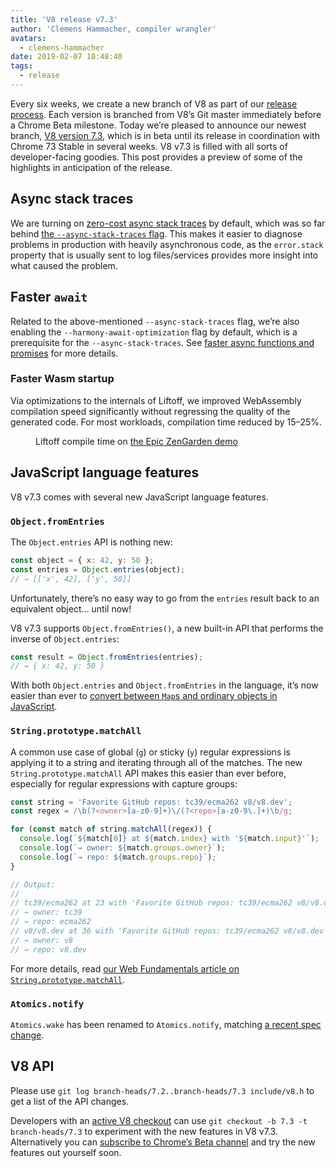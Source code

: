 ```yaml
---
title: 'V8 release v7.3'
author: 'Clemens Hammacher, compiler wrangler'
avatars:
  - clemens-hammacher
date: 2019-02-07 10:48:40
tags:
  - release
---
```


Every six weeks, we create a new branch of V8 as part of our [release process](/docs/release-process). Each version is branched from V8’s Git master immediately before a Chrome Beta milestone. Today we’re pleased to announce our newest branch, [V8 version 7.3](https://chromium.googlesource.com/v8/v8.git/+log/branch-heads/7.3), which is in beta until its release in coordination with Chrome 73 Stable in several weeks. V8 v7.3 is filled with all sorts of developer-facing goodies. This post provides a preview of some of the highlights in anticipation of the release.

## Async stack traces

We are turning on [zero-cost async stack traces](https://bit.ly/v8-zero-cost-async-stack-traces) by default, which was so far behind [the `--async-stack-traces` flag](/blog/fast-async#improved-developer-experience). This makes it easier to diagnose problems in production with heavily asynchronous code, as the `error.stack` property that is usually sent to log files/services provides more insight into what caused the problem.

## Faster `await`

Related to the above-mentioned `--async-stack-traces` flag, we’re also enabling the `--harmony-await-optimization` flag by default, which is a prerequisite for the `--async-stack-traces`. See [faster async functions and promises](/blog/fast-async#await-under-the-hood) for more details.

### Faster Wasm startup

Via optimizations to the internals of Liftoff, we improved WebAssembly compilation speed significantly without regressing the quality of the generated code. For most workloads, compilation time reduced by 15–25%.

<figure>
  <img src="/_img/v8-release-73/liftoff-epic.svg" alt="">
  <figcaption>Liftoff compile time on <a href="https://s3.amazonaws.com/mozilla-games/ZenGarden/EpicZenGarden.html">the Epic ZenGarden demo</a></figcaption>
</figure>

## JavaScript language features

V8 v7.3 comes with several new JavaScript language features.

### `Object.fromEntries`

The `Object.entries` API is nothing new:

```js
const object = { x: 42, y: 50 };
const entries = Object.entries(object);
// → [['x', 42], ['y', 50]]
```

Unfortunately, there’s no easy way to go from the `entries` result back to an equivalent object… until now!

V8 v7.3 supports `Object.fromEntries()`, a new built-in API that performs the inverse of `Object.entries`:

```js
const result = Object.fromEntries(entries);
// → { x: 42, y: 50 }
```

With both `Object.entries` and `Object.fromEntries` in the language, it’s now easier than ever to [convert between `Map`s and ordinary objects in JavaScript](https://github.com/tc39/proposal-object-from-entries#when-is-this-useful).

### `String.prototype.matchAll`

A common use case of global (`g`) or sticky (`y`) regular expressions is applying it to a string and iterating through all of the matches. The new `String.prototype.matchAll` API makes this easier than ever before, especially for regular expressions with capture groups:

```js
const string = 'Favorite GitHub repos: tc39/ecma262 v8/v8.dev';
const regex = /\b(?<owner>[a-z0-9]+)\/(?<repo>[a-z0-9\.]+)\b/g;

for (const match of string.matchAll(regex)) {
  console.log(`${match[0]} at ${match.index} with '${match.input}'`);
  console.log(`→ owner: ${match.groups.owner}`);
  console.log(`→ repo: ${match.groups.repo}`);
}

// Output:
//
// tc39/ecma262 at 23 with 'Favorite GitHub repos: tc39/ecma262 v8/v8.dev'
// → owner: tc39
// → repo: ecma262
// v8/v8.dev at 36 with 'Favorite GitHub repos: tc39/ecma262 v8/v8.dev'
// → owner: v8
// → repo: v8.dev
```

For more details, read [our Web Fundamentals article on `String.prototype.matchAll`](TODO).

### `Atomics.notify`

`Atomics.wake` has been renamed to `Atomics.notify`, matching [a recent spec change](https://github.com/tc39/ecma262/pull/1220).

## V8 API

Please use `git log branch-heads/7.2..branch-heads/7.3 include/v8.h` to get a list of the API changes.

Developers with an [active V8 checkout](/docs/source-code#using-git) can use `git checkout -b 7.3 -t branch-heads/7.3` to experiment with the new features in V8 v7.3. Alternatively you can [subscribe to Chrome’s Beta channel](https://www.google.com/chrome/browser/beta.html) and try the new features out yourself soon.
